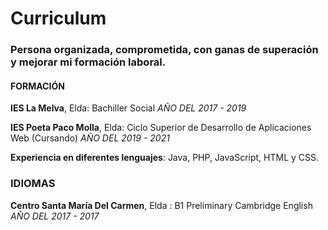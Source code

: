 # Curriculum 
### Persona organizada, comprometida, con ganas de superación y mejorar mi formación laboral.


#### FORMACIÓN
**IES La Melva**, Elda: Bachiller Social
_AÑO DEL 2017 - 2019_

**IES Poeta Paco Molla**, Elda: Ciclo Superior de Desarrollo de Aplicaciones Web (Cursando)
_AÑO DEL 2019 - 2021_

**Experiencia en diferentes lenguajes**: Java, PHP, JavaScript, HTML y CSS.


### IDIOMAS
**Centro Santa María Del Carmen**, Elda : B1 Preliminary Cambridge English
_AÑO DEL 2017 - 2017_
                       

